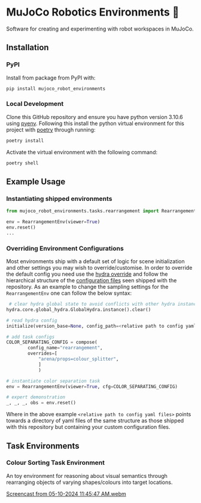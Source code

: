 # MuJoCo Robotics Environments 🤖

Software for creating and experimenting with robot workspaces in MuJoCo.

## Installation 

### PyPI
Install from package from PyPI with: 
```bash
pip install mujoco_robot_environments
```

### Local Development 

Clone this GitHub repository and ensure you have python version 3.10.6 using [pyenv](https://github.com/pyenv/pyenv). Following this install the python virtual environment for this project with [poetry](https://python-poetry.org/) through running:

```bash
poetry install 
```

Activate the virtual environment with the following command:

```bash
poetry shell
```

## Example Usage

### Instantiating shipped environments

```python
from mujoco_robot_environments.tasks.rearrangement import RearrangementEnv

env = RearrangementEnv(viewer=True)
env.reset()
...
```

### Overriding Environment Configurations

Most environments ship with a default set of logic for scene initialization and other settings you may wish to override/customise.
In order to override the default config you need use the [hydra override](https://hydra.cc/docs/advanced/override_grammar/basic/) and follow the hierarchical structure of the [configuration files](https://github.com/peterdavidfagan/mujoco_robot_environments/tree/main/mujoco_robot_environments/config) seen shipped with the repository. As an example to change the sampling settings for the `RearrangementEnv` one can follow the below syntax:

```python
 # clear hydra global state to avoid conflicts with other hydra instances
hydra.core.global_hydra.GlobalHydra.instance().clear()

# read hydra config
initialize(version_base=None, config_path=<relative path to config yaml files>, job_name="rearrangement")

# add task configs
COLOR_SEPARATING_CONFIG = compose(
        config_name="rearrangement",
        overrides=[
            "arena/props=colour_splitter",
            ]
            )

# instantiate color separation task
env = RearrangementEnv(viewer=True, cfg=COLOR_SEPARATING_CONFIG) 

# expert demonstration
_, _, _, obs = env.reset()
```

Where in the above example `<relative path to config yaml files>` points towards a directory of yaml files of the same structure as those shipped with this repository but containing your custom configuration files.

## Task Environments

### Colour Sorting Task Environment

An toy environment for reasoning about visual semantics through rearranging objects of varying shapes/colours into target locations.

[Screencast from 05-10-2024 11:45:47 AM.webm](https://github.com/peterdavidfagan/mujoco_robot_environments/assets/42982057/7ac279da-0268-4ef2-8d4a-85eed6a7f364)






